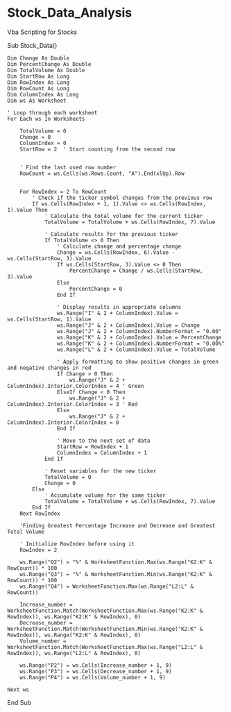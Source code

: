 # Stock_Data_Analysis
Vba Scripting for Stocks

Sub Stock_Data()

    Dim Change As Double
    Dim PercentChange As Double
    Dim TotalVolume As Double
    Dim StartRow As Long
    Dim RowIndex As Long
    Dim RowCount As Long
    Dim ColumnIndex As Long
    Dim ws As Worksheet
    
    ' Loop through each worksheet
    For Each ws In Worksheets
        
        TotalVolume = 0
        Change = 0
        ColumnIndex = 0
        StartRow = 2  ' Start counting from the second row
        
    
        ' Find the last used row number 
        RowCount = ws.Cells(ws.Rows.Count, "A").End(xlUp).Row
        
    
        For RowIndex = 2 To RowCount
            ' Check if the ticker symbol changes from the previous row
            If ws.Cells(RowIndex + 1, 1).Value <> ws.Cells(RowIndex, 1).Value Then
                ' Calculate the total volume for the current ticker
                TotalVolume = TotalVolume + ws.Cells(RowIndex, 7).Value
                
                ' Calculate results for the previous ticker
                If TotalVolume <> 0 Then
                    ' Calculate change and percentage change
                    Change = ws.Cells(RowIndex, 6).Value - ws.Cells(StartRow, 3).Value
                    If ws.Cells(StartRow, 3).Value <> 0 Then
                        PercentChange = Change / ws.Cells(StartRow, 3).Value
                    Else
                        PercentChange = 0
                    End If
                    
                    ' Display results in appropriate columns
                    ws.Range("I" & 2 + ColumnIndex).Value = ws.Cells(StartRow, 1).Value
                    ws.Range("J" & 2 + ColumnIndex).Value = Change
                    ws.Range("J" & 2 + ColumnIndex).NumberFormat = "0.00"
                    ws.Range("K" & 2 + ColumnIndex).Value = PercentChange
                    ws.Range("K" & 2 + ColumnIndex).NumberFormat = "0.00%"
                    ws.Range("L" & 2 + ColumnIndex).Value = TotalVolume
                    
                    ' Apply formatting to show positive changes in green and negative changes in red
                    If Change > 0 Then
                        ws.Range("J" & 2 + ColumnIndex).Interior.ColorIndex = 4 ' Green
                    ElseIf Change < 0 Then
                        ws.Range("J" & 2 + ColumnIndex).Interior.ColorIndex = 3 ' Red
                    Else
                        ws.Range("J" & 2 + ColumnIndex).Interior.ColorIndex = 0
                    End If
                    
                    ' Move to the next set of data
                    StartRow = RowIndex + 1
                    ColumnIndex = ColumnIndex + 1
                End If
                
                ' Reset variables for the new ticker
                TotalVolume = 0
                Change = 0
            Else
                ' Accumulate volume for the same ticker
                TotalVolume = TotalVolume + ws.Cells(RowIndex, 7).Value
            End If
        Next RowIndex
        
        'Finding Greatest Percentage Increase and Decrease and Greatest Total Volume
        
        ' Initialize RowIndex before using it
        RowIndex = 2
        
        ws.Range("Q2") = "%" & WorksheetFunction.Max(ws.Range("K2:K" & RowCount)) * 100
        ws.Range("Q3") = "%" & WorksheetFunction.Min(ws.Range("K2:K" & RowCount)) * 100
        ws.Range("Q4") = WorksheetFunction.Max(ws.Range("L2:L" & RowCount))

        Increase_number = WorksheetFunction.Match(WorksheetFunction.Max(ws.Range("K2:K" & RowIndex)), ws.Range("K2:K" & RowIndex), 0)
        Decrease_number = WorksheetFunction.Match(WorksheetFunction.Min(ws.Range("K2:K" & RowIndex)), ws.Range("K2:K" & RowIndex), 0)
        Volume_number = WorksheetFunction.Match(WorksheetFunction.Max(ws.Range("L2:L" & RowIndex)), ws.Range("L2:L" & RowIndex), 0)

        ws.Range("P2") = ws.Cells(Increase_number + 1, 9)
        ws.Range("P3") = ws.Cells(Decrease_number + 1, 9)
        ws.Range("P4") = ws.Cells(Volume_number + 1, 9)
        
    Next ws

End Sub
